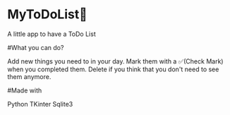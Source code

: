 # MyToDoList📝
A little app to have a ToDo List

#What you can do?

Add new things you need to in your day.
Mark them with a ✅(Check Mark) when you completed them.
Delete if you think that you don't need to see them anymore. 


#Made with

Python
TKinter 
Sqlite3 

